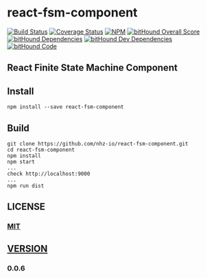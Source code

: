 # react-fsm-component 

[![Build Status][travis-image]][travis-url]
[![Coverage Status](https://coveralls.io/repos/github/nhz-io/react-fsm-component/badge.svg?branch=master)](https://coveralls.io/github/nhz-io/react-fsm-component?branch=master)
[![NPM][npm-image]][npm-url]
[![bitHound Overall Score](https://www.bithound.io/github/nhz-io/react-fsm-component/badges/score.svg)](https://www.bithound.io/github/nhz-io/react-fsm-component)
[![bitHound Dependencies](https://www.bithound.io/github/nhz-io/react-fsm-component/badges/dependencies.svg)](https://www.bithound.io/github/nhz-io/react-fsm-component/master/dependencies/npm)
[![bitHound Dev Dependencies](https://www.bithound.io/github/nhz-io/react-fsm-component/badges/devDependencies.svg)](https://www.bithound.io/github/nhz-io/react-fsm-component/master/dependencies/npm)
[![bitHound Code](https://www.bithound.io/github/nhz-io/react-fsm-component/badges/code.svg)](https://www.bithound.io/github/nhz-io/react-fsm-component)

## React Finite State Machine Component

## Install
```
npm install --save react-fsm-component
```

## Build
```
git clone https://github.com/nhz-io/react-fsm-component.git
cd react-fsm-component
npm install
npm start
...
check http://localhost:9000
...
npm run dist
```

## LICENSE

### [MIT](LICENSE)

## [VERSION](HISTORY.md)

### 0.0.6

[travis-image]: https://travis-ci.org/nhz-io/react-fsm-component.svg
[travis-url]: https://travis-ci.org/nhz-io/react-fsm-component

[npm-image]: https://img.shields.io/npm/v/react-fsm-component.svg?style=flat
[npm-url]: https://www.npmjs.com/package/react-fsm-component
